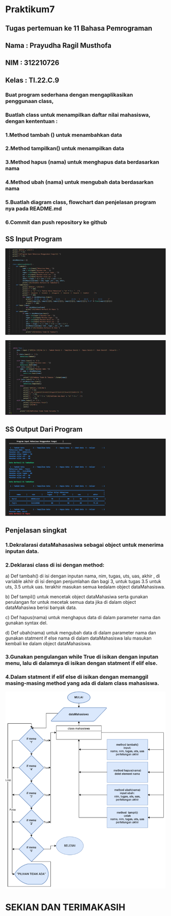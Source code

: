 # Praktikum7

## Tugas pertemuan ke 11 Bahasa Pemrograman

## Nama  : Prayudha Ragil Musthofa

## NIM   : 312210726

## Kelas : TI.22.C.9


### Buat program sederhana dengan mengaplikasikan penggunaan class,
### Buatlah class untuk menampilkan daftar nilai mahasiswa, dengan kententuan :
### 1.Method tambah () untuk menambahkan data
### 2.Method tampilkan() untuk menampilkan data
### 3.Method hapus (nama) untuk menghapus data berdasarkan nama
### 4.Method ubah (nama) untuk mengubah data berdasarkan nama
### 5.Buatlah diagram class, flowchart dan penjelasan program nya pada README.md
### 6.Commit dan push repository ke github

## SS Input Program

![gambar 1](img/1.png)

![gambar 2](img/2.png)

## SS Output Dari Program

![gambar 3](img/3.png)

## Penjelasan singkat

### 1.Dekralarasi dataMahasasiwa sebagai object untuk menerima inputan data.

### 2.Deklarasi class di isi dengan method:

a) Def tambah() di isi dengan inputan nama, nim, tugas, uts, uas, akhir , di variable akhir di isi dengan penjumlahan dan bagi 3, untuk tugas 3.5 untuk uts, 3.5 untuk uas.
terakhir masukan semua kedalam object dataMahasiswa.

b) Def tampil() untuk mencetak object dataMahasiwa serta gunakan perulangan for untuk mecetak semua data jika di dalam object dataMahasiwa berisi banyak data.

c) Def hapus(nama) untuk menghapus data di dalam parameter nama dan gunakan syntax del.

d) Def ubah(nama) untuk mengubah data di dalam parameter nama dan gunakan statment if else nama di dalam dataMahasiswa lalu masukan kembali ke dalam object dataMahasiswa.

### 3.Gunakan pengulangan while True di isikan dengan inputan menu, lalu di dalamnya di isikan dengan statment if elif else.

### 4.Dalam statment if elif else di isikan dengan memanggil masing-masing method yang ada di dalam class mahasiswa.

![gambar 4](img/4.png)

# SEKIAN DAN TERIMAKASIH
